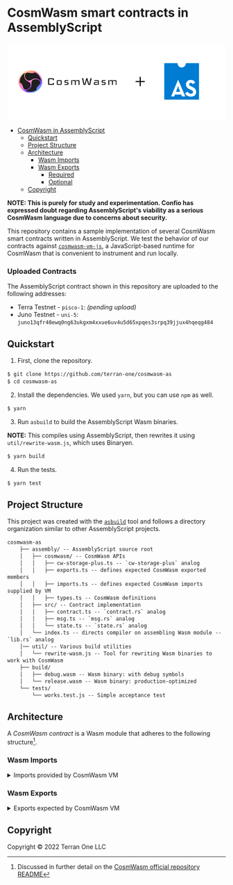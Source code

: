 # CosmWasm smart contracts in AssemblyScript

<div align="center">

![image](./banner.png)

</div>

<!-- TOC -->
* [CosmWasm in AssemblyScript](#cosmwasm-in-assemblyscript)
  * [Quickstart](#quickstart)
  * [Project Structure](#project-structure)
  * [Architecture](#architecture)
    * [Wasm Imports](#wasm-imports)
    * [Wasm Exports](#wasm-exports)
        * [Required](#required)
      * [Optional](#optional)
  * [Copyright](#copyright)
<!-- TOC -->

**NOTE: This is purely for study and experimentation. Confio has expressed doubt regarding AssemblyScript's viability as a serious CosmWasm language due to concerns about security.**

This repository contains a sample implementation of several CosmWasm smart contracts written in AssemblyScript. We test the behavior of our contracts against [`cosmwasm-vm-js`](https://github.com/terran-one/cosmwasm-vm-js), a JavaScript-based runtime for CosmWasm that is convenient to instrument and run locally.

### Uploaded Contracts

The AssemblyScript contract shown in this repository are uploaded to the following addresses:

- Terra Testnet - `pisco-1`: *(pending upload)*
- Juno Testnet - `uni-5`: `juno13qfr40ewq0ng63ukgxm4xxue6uv4u5d65xpqes3srpq39jjux4hqeqg484`


## Quickstart

1. First, clone the repository.

```bash
$ git clone https://github.com/terran-one/cosmwasm-as
$ cd cosmwasm-as
```

2. Install the dependencies. We used `yarn`, but you can use `npm` as well.
```bash
$ yarn
```

3. Run `asbuild` to build the AssemblyScript Wasm binaries.

**NOTE:** This compiles using AssemblyScript, then rewrites it using `util/rewrite-wasm.js`, which uses Binaryen.

```bash
$ yarn build
```

4. Run the tests.

```bash
$ yarn test
```

## Project Structure

This project was created with the [`asbuild`](https://github.com/AssemblyScript/asbuild) tool and follows a directory organization similar to other AssemblyScript projects.

```text
cosmwasm-as
    ├── assembly/ -- AssemblyScript source root
    │   ├── cosmwasm/ -- CosmWasm APIs
    │   │   ├── cw-storage-plus.ts -- `cw-storage-plus` analog
    │   │   ├── exports.ts -- defines expected CosmWasm exported members
    │   │   ├── imports.ts -- defines expected CosmWasm imports supplied by VM
    │   │   ├── types.ts -- CosmWasm definitions
    │   ├── src/ -- Contract implementation
    │   │   ├── contract.ts -- `contract.rs` analog
    │   │   ├── msg.ts -- `msg.rs` analog
    │   │   └── state.ts -- `state.rs` analog
    │   └── index.ts -- directs compiler on assembling Wasm module -- `lib.rs` analog
    │── util/ -- Various build utilities
    │   └── rewrite-wasm.js -- Tool for rewriting Wasm binaries to work with CosmWasm
    ├── build/
    │   ├── debug.wasm -- Wasm binary: with debug symbols
    │   └── release.wasm -- Wasm binary: production-optimized
    └── tests/
        └── works.test.js -- Simple acceptance test
```

## Architecture

A *CosmWasm contract* is a Wasm module that adheres to the following structure[^1].

[^1]: Discussed in further detail on the [CosmWasm official repository README](https://github.com/CosmWasm/cosmwasm/blob/007fd626c67945fc548a99b6ba06aefcd0bb4195/README.md)

### Wasm Imports

<details><summary>Imports provided by CosmWasm VM</summary>


```rust
extern "C" {
    #[cfg(feature = "abort")]
    fn abort(source_ptr: u32);

    fn db_read(key: u32) -> u32;
    fn db_write(key: u32, value: u32);
    fn db_remove(key: u32);

    #[cfg(feature = "iterator")]
    fn db_scan(start_ptr: u32, end_ptr: u32, order: i32) -> u32;
    #[cfg(feature = "iterator")]
    fn db_next(iterator_id: u32) -> u32;

    fn addr_validate(source_ptr: u32) -> u32;
    fn addr_canonicalize(source_ptr: u32, destination_ptr: u32) -> u32;
    fn addr_humanize(source_ptr: u32, destination_ptr: u32) -> u32;

    fn secp256k1_verify(message_hash_ptr: u32, signature_ptr: u32, public_key_ptr: u32) -> u32;
    fn secp256k1_recover_pubkey(
        message_hash_ptr: u32,
        signature_ptr: u32,
        recovery_param: u32,
    ) -> u64;

    fn ed25519_verify(message_ptr: u32, signature_ptr: u32, public_key_ptr: u32) -> u32;
    fn ed25519_batch_verify(messages_ptr: u32, signatures_ptr: u32, public_keys_ptr: u32) -> u32;

    fn debug(source_ptr: u32);

    fn query_chain(request: u32) -> u32;
}
```

</details>

### Wasm Exports


<details><summary>Exports expected by CosmWasm VM</summary>


##### Required

```rust
extern "C" {
	fn allocate(size: usize) -> u32;
	fn deallocate(pointer: u32);
	fn instantiate(env_ptr: u32, info_ptr: u32, msg_ptr: u32) -> u32;
	fn interface_version_8() -> ();
}
```


#### Optional

```rust
extern "C" {
	fn execute(env_ptr: u32, info_ptr: u32, msg_ptr: u32) -> u32;
	fn query(env_ptr: u32, msg_ptr: u32) -> u32;

	// TODO: the following have yet to be implemented
	fn migrate(env_ptr: u32, msg_ptr: u32) -> u32;
	fn reply(env_ptr: u32, msg_ptr: u32) -> u32;
	fn sudo(env_ptr: u32, msg_ptr: u32) -> u32;
	fn ibc_channel_open(env_ptr: u32, msg_ptr: u32) -> u32;
	fn ibc_channel_connect(env_ptr: u32, msg_ptr: u32) -> u32;
	fn ibc_channel_close(env_ptr: u32, msg_ptr: u32) -> u32;
	fn ibc_packet_receive(env_ptr: u32, msg_ptr: u32) -> u32;
	fn ibc_packet_ack(env_ptr: u32, msg_ptr: u32) -> u32;
	fn ibc_packet_timeout(env_ptr: u32, msg_ptr: u32) -> u32;
}
```


</details>


## Copyright

Copyright &copy; 2022 Terran One LLC

